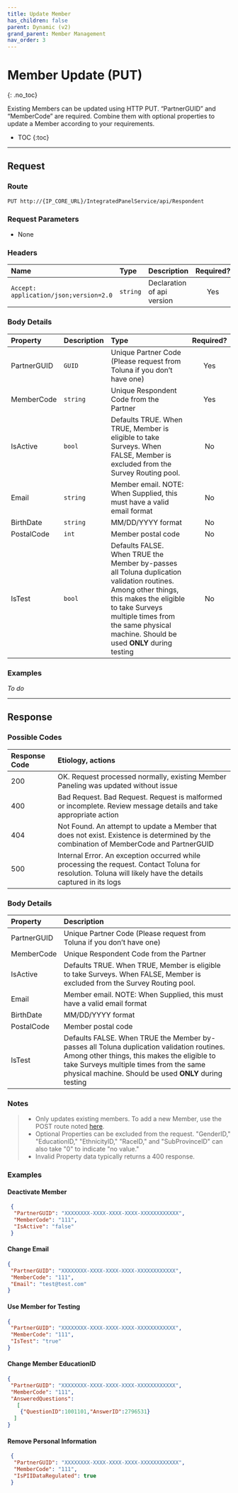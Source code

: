 ```yaml
---
title: Update Member
has_children: false
parent: Dynamic (v2)
grand_parent: Member Management
nav_order: 3
---
```



# Member Update (PUT)
{: .no_toc}

Existing Members can be updated using HTTP PUT. “PartnerGUID” and “MemberCode” are required. Combine them with optional properties to update a Member according to your requirements.

* TOC
{:toc}

---

## Request

### Route
```plaintext
PUT http://{IP_CORE_URL}/IntegratedPanelService/api/Respondent
```

### Request Parameters

 - None 

### Headers

| Name | Type | Description | Required? |
| :--- | :--- | :--- | :---: |
| ```Accept: application/json;version=2.0``` | ```string``` | Declaration of api version | Yes |


### Body Details

| Property | Description | Type | Required? |
| :--- | :--- | :--- | :---: |
| PartnerGUID | ```GUID``` | Unique Partner Code (Please request from Toluna if you don’t have one) | Yes |
| MemberCode | ```string``` | Unique Respondent Code from the Partner | Yes |
| IsActive | ```bool``` | Defaults TRUE. When TRUE, Member is eligible to take Surveys. When FALSE, Member is excluded from the Survey Routing pool.| No |
| Email | ```string``` | Member email. NOTE: When Supplied, this must have a valid email format | No |
| BirthDate | ```string``` | MM/DD/YYYY format | No |
| PostalCode | ```int``` | Member postal code | No |
| IsTest | ```bool``` | Defaults FALSE. When TRUE the Member by-passes all Toluna duplication validation routines. Among other things, this makes the eligible to take Surveys multiple times from the same physical machine. Should be used **ONLY** during testing | No |

### Examples
*To do*

---

## Response

### Possible Codes

| Response Code | Etiology, actions |
| :--- | :--- |
| 200 | OK. Request processed normally, existing Member Paneling was updated without issue |
| 400 | Bad Request. Bad Request. Request is malformed or incomplete. Review message details and take appropriate action |
| 404 | Not Found. An attempt to update a Member that does not exist. Existence is determined by the combination of MemberCode and PartnerGUID |
| 500 | Internal Error. An exception occurred while processing the request. Contact Toluna for resolution. Toluna will likely have the details captured in its logs |

### Body Details

| Property | Description |
| :--- | :--- |
| PartnerGUID | Unique Partner Code (Please request from Toluna if you don’t have one) |
| MemberCode | Unique Respondent Code from the Partner |
| IsActive | Defaults TRUE. When TRUE, Member is eligible to take Surveys. When FALSE, Member is excluded from the Survey Routing pool.|
| Email | Member email. NOTE: When Supplied, this must have a valid email format |
| BirthDate | MM/DD/YYYY format |
| PostalCode | Member postal code |
| IsTest | Defaults FALSE. When TRUE the Member by-passes all Toluna duplication validation routines. Among other things, this makes the eligible to take Surveys multiple times from the same physical machine. Should be used **ONLY** during testing |


### Notes

> - Only updates existing members. To add a new Member, use the POST route noted [here](/membermanagement/v2 "v2 Post").
> - Optional Properties can be excluded from the request. "GenderID," "EducationID," "EthnicityID," "RaceID," and "SubProvinceID" can also take "0" to indicate "no value."
> - Invalid Property data typically returns a 400 response.

### Examples

#### Deactivate Member
```json
 {
  "PartnerGUID": "XXXXXXXX-XXXX-XXXX-XXXX-XXXXXXXXXXXX",
  "MemberCode": "111",
  "IsActive": "false"
 }
 ```
 
#### Change Email
 ```json
 {
  "PartnerGUID": "XXXXXXXX-XXXX-XXXX-XXXX-XXXXXXXXXXXX",
  "MemberCode": "111",
  "Email": "test@test.com"
 }
 ```
 
#### Use Member for Testing
 ```json
 {
  "PartnerGUID": "XXXXXXXX-XXXX-XXXX-XXXX-XXXXXXXXXXXX",
  "MemberCode": "111",
  "IsTest": "true"
 }
 ```
 
#### Change Member EducationID
 ```json
 {
  "PartnerGUID": "XXXXXXXX-XXXX-XXXX-XXXX-XXXXXXXXXXXX",
  "MemberCode": "111",
  "AnsweredQuestions":
    [
     {"QuestionID":1001101,"AnswerID":2796531}
   ]
 }
```

#### Remove Personal Information
```json
 {
  "PartnerGUID": "XXXXXXXX-XXXX-XXXX-XXXX-XXXXXXXXXXXX",
  "MemberCode": "111",
  "IsPIIDataRegulated": true
 }
```
